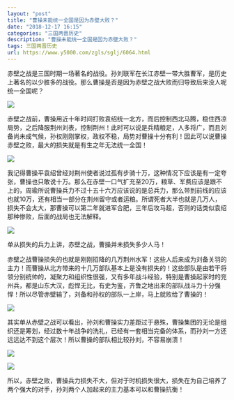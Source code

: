 ```yaml
---
layout: "post"
title: "曹操未能统一全国是因为赤壁大败？"
date: "2018-12-17 16:15"
categories: "三国两晋历史"
description: "曹操未能统一全国是因为赤壁大败？"
tags: 三国两晋历史
url: https://www.y5000.com/zgls/sglj/6064.html
---
```






赤壁之战是三国时期一场著名的战役。孙刘联军在长江赤壁一带大胜曹军，是历史上著名的以少胜多的战役。那么曹操是否是因为赤壁之战大败而归导致后来没人呢统一全国呢？

![](https://img.y5000.com/uploads/allimg/161129/8-16112Z910159A.jpg)

赤壁之战前，曹操用近十年时间打败袁绍统一北方，而后控制西北马腾，稳住西凉局势，之后降服荆州刘表，控制荆州！此时可以说是兵精粮足，人多将广，而且刘备尚未成气候，孙权刚刚掌权，政权不稳，局势对曹操十分有利！因此可以说曹操赤壁之败，最大的损失就是有生之年无法统一全国！

![](https://img.y5000.com/uploads/allimg/161129/8-16112Z91031302.jpg)

我记得曹操平袁绍曾经对荆州使者说过孤有步骑十万，这种情况下应该是有一定夸张，曹操也只敢说十万。那么在赤壁一口气扩充至20万，粮草、军费应该是跟不上的，周瑜所说曹操兵力不过十五十六万应该说的是总兵力，那么带到前线的应该也就10万，还有相当一部分在荆州留守或者运粮。所谓死者大半也就是几万人，损失不会太大，那曹操可以第二年就进军合肥，三年后攻马超，否则的话类似袁绍那种惨败，后面的战局也无法解释。

![](https://img.y5000.com/uploads/allimg/161129/8-16112Z91042C4.jpg)

单从损失的兵力上讲，赤壁之战，曹操并未损失多少人马！

赤壁之战曹操损失的也就是刚刚招降的几万荆州水军！这些人后来成为刘备关羽的主力！而曹操从北方带来的十几万部队基本上是没有损失的！这些部队是由若干将领分别统帅的，凝聚力和组织性很强，又有多年战斗经验，特别是曹操起家时的兖州兵，都是山东大汉，彪悍无比，有史为鉴，齐鲁之地出来的部队战斗力十分强悍！所以尽管赤壁输了，刘备和孙权的部队一上岸，马上就败给了曹操的！

![](https://img.y5000.com/uploads/allimg/161129/8-16112Z91050448.jpg)

其实单从赤壁之战可以看出，孙刘和曹操实力差距过于悬殊，曹操集团的无论是组织还是筹划，经过数十年战争的洗礼，已经有一套相当完备的体系，而孙刘一方还远远达不到这个层次！所以曹操的部队相比较孙刘，不容易崩溃！

![](https://img.y5000.com/uploads/allimg/161129/8-16112Z911022X.jpg)

![](https://img.y5000.com/uploads/allimg/161129/8-16112Z91114442.jpg)

所以，赤壁之败，曹操兵力损失不大，但对于时机损失很大，损失在为自己培养了两个强大的对手，孙刘两个人加起来的主力基本可以和曹操抗衡！
